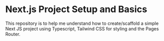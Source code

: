 # Next.js Project Setup and Basics

This repository is to help me understand how to create/scaffold a simple Next JS project using Typescript, Tailwind CSS for styling and the Pages Router.
